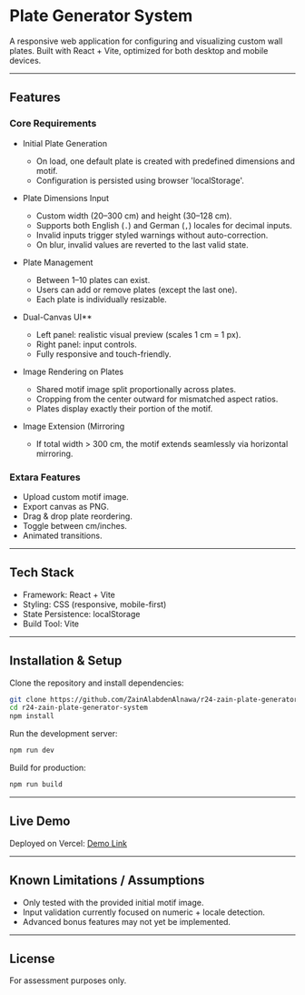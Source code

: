 # Plate Generator System

A responsive web application for configuring and visualizing custom wall plates.
Built with React + Vite, optimized for both desktop and mobile devices.

---

## Features

### Core Requirements

* Initial Plate Generation

  * On load, one default plate is created with predefined dimensions and motif.
  * Configuration is persisted using browser 'localStorage'.

* Plate Dimensions Input

  * Custom width (20–300 cm) and height (30–128 cm).
  * Supports both English (`.`) and German (`,`) locales for decimal inputs.
  * Invalid inputs trigger styled warnings without auto-correction.
  * On blur, invalid values are reverted to the last valid state.

* Plate Management

  * Between 1–10 plates can exist.
  * Users can add or remove plates (except the last one).
  * Each plate is individually resizable.

* Dual-Canvas UI**

  * Left panel: realistic visual preview (scales 1 cm = 1 px).
  * Right panel: input controls.
  * Fully responsive and touch-friendly.

* Image Rendering on Plates

  * Shared motif image split proportionally across plates.
  * Cropping from the center outward for mismatched aspect ratios.
  * Plates display exactly their portion of the motif.

* Image Extension (Mirroring

  * If total width > 300 cm, the motif extends seamlessly via horizontal mirroring.

### Extara Features

* Upload custom motif image.
* Export canvas as PNG.
* Drag & drop plate reordering.
* Toggle between cm/inches.
* Animated transitions.

---

## Tech Stack

* Framework: React + Vite
* Styling: CSS (responsive, mobile-first)
* State Persistence: localStorage
* Build Tool: Vite

---

## Installation & Setup

Clone the repository and install dependencies:

```bash
git clone https://github.com/ZainAlabdenAlnawa/r24-zain-plate-generator-system.git
cd r24-zain-plate-generator-system
npm install
```

Run the development server:

```bash
npm run dev
```

Build for production:

```bash
npm run build
```

---

## Live Demo

Deployed on Vercel: [Demo Link](https://r24-pls.netlify.app/)

---

## Known Limitations / Assumptions

* Only tested with the provided initial motif image.
* Input validation currently focused on numeric + locale detection.
* Advanced bonus features may not yet be implemented.


---

## License

For assessment purposes only.
